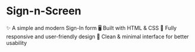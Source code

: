 # Sign-n-Screen
✨ A simple and modern Sign-In form
🖥️ Built with HTML & CSS
📱 Fully responsive and user-friendly design
🔑 Clean & minimal interface for better usability

